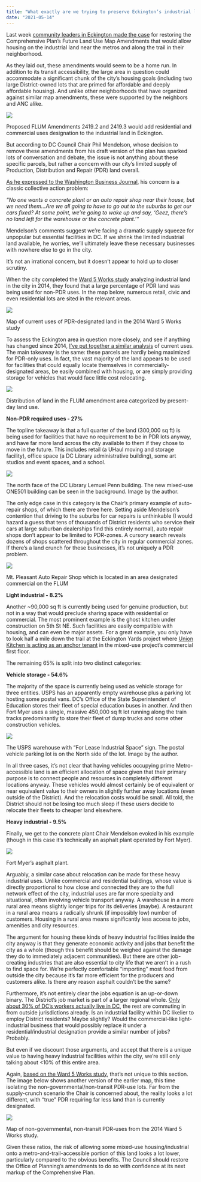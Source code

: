 ```yaml
---
title: "What exactly are we trying to preserve Eckington’s industrial land for anyway?"
date: "2021-05-14"
---
```


Last week [community leaders in Eckington made the case](https://ggwash.org/view/81231/an-affordable-future-for-eckington-deferred) for restoring the Comprehensive Plan’s Future Land Use Map Amendments that would allow housing on the industrial land near the metros and along the trail in their neighborhood.

As they laid out, these amendments would seem to be a home run. In addition to its transit accessibility, the large area in question could accommodate a significant chunk of the city’s housing goals (including two large District-owned lots that are primed for affordable and deeply affordable housing). And unlike other neighborhoods that have organized against similar map amendments, these were supported by the neighbors and ANC alike.

[![](images/FLUM_Map_555_428_90.jpg)](https://ggwash.org/images/made/images/posts/_resized/FLUM_Map_555_428_90.jpg)

Proposed FLUM Amendments 2419.2 and 2419.3 would add residential and commercial uses designation to the industrial land in Eckington.

But according to DC Council Chair Phil Mendelson, whose decision to remove these amendments from his draft version of the plan has sparked lots of conversation and debate, the issue is not anything about these specific parcels, but rather a concern with our city’s limited supply of Production, Distribution and Repair (PDR) land overall.

[As he expressed to the Washington Business Journal](https://www.bizjournals.com/washington/news/2021/05/04/industrial-land-dc-comp-plan.html), his concern is a classic collective action problem:

_“No one wants a concrete plant or an auto repair shop near their house, but we need them…Are we all going to have to go out to the suburbs to get our cars fixed? At some point, we’re going to wake up and say, ‘Geez, there’s no land left for the warehouse or the concrete plant.’”_

Mendelson’s comments suggest we’re facing a dramatic supply squeeze for unpopular but essential facilities in DC. If we shrink the limited industrial land available, he worries, we’ll ultimately leave these necessary businesses with nowhere else to go in the city.

It’s not an irrational concern, but it doesn’t appear to hold up to closer scrutiny.

When the city completed the [Ward 5 Works study](https://planning.dc.gov/sites/default/files/dc/sites/op/publication/attachments/W5_07142014_FINALfinalSmallest.pdf) analyzing industrial land in the city in 2014, they found that a large percentage of PDR land was being used for non-PDR uses. In the map below, numerous retail, civic and even residential lots are sited in the relevant areas.

[![](images/land_use_map_763_800_90.jpg)](https://ggwash.org/images/made/images/posts/_resized/land_use_map_812_851_90.jpg)

Map of current uses of PDR-designated land in the 2014 Ward 5 Works study

To assess the Eckington area in question more closely, and see if anything has changed since 2014, [I’ve put together a similar analysis](https://docs.google.com/spreadsheets/d/1C903sX0QujwxpzekSppzocpLEHm_sg_w4paj_QTFA2w/edit#gid=0) of current uses. The main takeaway is the same: these parcels are hardly being maximized for PDR-only uses. In fact, the vast majority of the land appears to be used for facilities that could equally locate themselves in commercially-designated areas, be easily combined with housing, or are simply providing storage for vehicles that would face little cost relocating.

[![](images/comp_plan_usage_800_495_90.jpg)](https://ggwash.org/images/made/images/posts/_resized/comp_plan_usage_1200_743_90.jpg)

Distribution of land in the FLUM amendment area categorized by present-day land use.

**Non-PDR required uses - 27%**

The topline takeaway is that a full quarter of the land (300,000 sq ft) is being used for facilities that have no requirement to be in PDR lots anyway, and have far more land across the city available to them if they chose to move in the future. This includes retail (a UHaul moving and storage facility), office space (a DC Library administrative building), some art studios and event spaces, and a school.

[![](images/Brown_building_800_600_90.jpg)](https://ggwash.org/images/made/images/posts/_resized/Brown_building_1200_900_90.jpg)

The north face of the DC Library Lemuel Penn building. The new mixed-use ONE501 building can be seen in the background. Image by the author.

The only edge case in this category is the Chair’s primary example of auto-repair shops, of which there are three here. Setting aside Mendelson’s contention that driving to the suburbs for car repairs is unthinkable (I would hazard a guess that tens of thousands of District residents who service their cars at large suburban dealerships find this entirely normal), auto repair shops don’t appear to be limited to PDR-zones. A cursory search reveals dozens of shops scattered throughout the city in regular commercial zones. If there’s a land crunch for these businesses, it’s not uniquely a PDR problem.

[![](images/gas_station_51121_800_566_90.jpg)](https://ggwash.org/images/made/images/posts/_resized/gas_station_51121_1200_849_90.jpg)

Mt. Pleasant Auto Repair Shop which is located in an area designated commercial on the FLUM

**Light industrial - 8.2%**

Another ~90,000 sq ft is currently being used for genuine production, but not in a way that would preclude sharing space with residential or commercial. The most prominent example is the ghost kitchen under construction on 5th St NE. Such facilities are easily compatible with housing, and can even be major assets. For a great example, you only have to look half a mile down the trail at the Eckington Yards project where [Union Kitchen is acting as an anchor tenant](https://www.bizjournals.com/washington/news/2021/04/20/union-kitchen-moves-ahead-eckington.html) in the mixed-use project’s commercial first floor.

The remaining 65% is split into two distinct categories:

**Vehicle storage - 54.6%**

The majority of the space is currently being used as vehicle storage for three entities. USPS has an apparently empty warehouse plus a parking lot hosting some postal vans. DC’s Office of the State Superintendent of Education stores their fleet of special education buses in another. And then Fort Myer uses a single, massive 450,000 sq ft lot running along the train tracks predominantly to store their fleet of dump trucks and some other construction vehicles.

[![](images/USPS_800_600_90.jpg)](https://ggwash.org/images/made/images/posts/_resized/USPS_1200_900_90.jpg)

The USPS warehouse with “For Lease Industrial Space” sign. The postal vehicle parking lot is on the North side of the lot. Image by the author.

In all three cases, it’s not clear that having vehicles occupying prime Metro-accessible land is an efficient allocation of space given that their primary purpose is to connect people and resources in completely different locations anyway. These vehicles would almost certainly be of equivalent or near equivalent value to their owners in slightly further away locations (even outside of the District). And the relocation costs would be small. All told, the District should not be losing too much sleep if these users decide to relocate their fleets to cheaper land elsewhere.

**Heavy industrial - 9.5%**

Finally, we get to the concrete plant Chair Mendelson evoked in his example (though in this case it’s technically an asphalt plant operated by Fort Myer).

[![](images/Plant_5.21.11_800_559_90.jpg)](https://ggwash.org/images/made/images/posts/_resized/Plant_5.21.11_1200_839_90.jpg)

Fort Myer’s asphalt plant.

Arguably, a similar case about relocation can be made for these heavy industrial uses. Unlike commercial and residential buildings, whose value is directly proportional to how close and connected they are to the full network effect of the city, industrial uses are far more specialty and situational, often involving vehicle transport anyway. A warehouse in a more rural area means slightly longer trips for its deliveries (maybe). A restaurant in a rural area means a radically shrunk (if impossibly low) number of customers. Housing in a rural area means significantly less access to jobs, amenities and city resources.

The argument for housing these kinds of heavy industrial facilities inside the city anyway is that they generate economic activity and jobs that benefit the city as a whole (though this benefit should be weighed against the damage they do to immediately adjacent communities). But there are other job-creating industries that are also essential to city life that we aren’t in a rush to find space for. We’re perfectly comfortable “importing” most food from outside the city because it’s far more efficient for the producers and customers alike. Is there any reason asphalt couldn’t be the same?

Furthermore, it’s not entirely clear the jobs equation is an up-or-down binary. The District’s job market is part of a larger regional whole. [Only about 30% of DC’s workers actually live in DC](https://dcist.com/story/16/08/24/who-lives-and-works-in-dc/), the rest are commuting in from outside jurisdictions already. Is an industrial facility within DC likelier to employ District residents? Maybe slightly? Would the commercial-like light-industrial business that would possibly replace it under a residential/industrial designation provide a similar number of jobs? Probably.

But even if we discount those arguments, and accept that there is a unique value to having heavy industrial facilities within the city, we’re still only talking about <10% of this entire area.

Again, [based on the Ward 5 Works study](https://planning.dc.gov/sites/default/files/dc/sites/op/publication/attachments/W5_07142014_FINALfinalSmallest.pdf), that’s not unique to this section. The image below shows another version of the earlier map, this time isolating the non-governmental/non-transit PDR-use lots. Far from the supply-crunch scenario the Chair is concerned about, the reality looks a lot different, with “true” PDR requiring far less land than is currently designated.

[![](images/all_gray_land_use_map_726_800_90.jpg)](https://ggwash.org/images/made/images/posts/_resized/all_gray_land_use_map_782_862_90.jpg)

Map of non-governmental, non-transit PDR-uses from the 2014 Ward 5 Works study.

Given these ratios, the risk of allowing some mixed-use housing/industrial onto a metro-and-trail-accessible portion of this land looks a lot lower, particularly compared to the obvious benefits. The Council should restore the Office of Planning’s amendments to do so with confidence at its next markup of the Comprehensive Plan.
